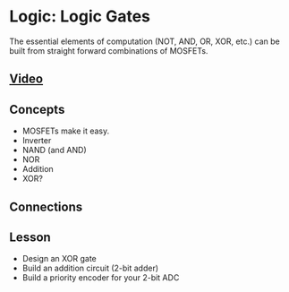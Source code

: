 # Logic: Logic Gates
The essential elements of computation (NOT, AND, OR, XOR, etc.) can be built from straight forward combinations of MOSFETs.

## [Video]()

## Concepts
- MOSFETs make it easy.
- Inverter
- NAND (and AND)
- NOR
- Addition
- XOR?

## Connections

## Lesson

- Design an XOR gate
- Build an addition circuit (2-bit adder)
- Build a priority encoder for your 2-bit ADC